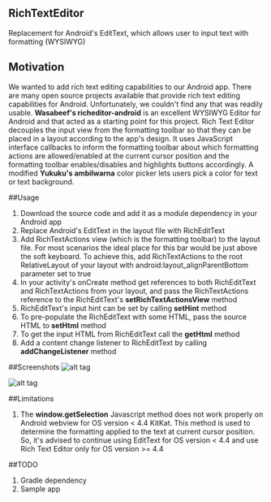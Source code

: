 ## RichTextEditor
Replacement for Android's EditText, which allows user to input text with formatting (WYSIWYG)

## Motivation
We wanted to add rich text editing capabilities to our Android app.
There are many open source projects available that provide rich text editing capabilities for Android. Unfortunately, we couldn't find any that was readily usable.
**Wasabeef's richeditor-android** is an excellent WYSIWYG Editor for Android and that acted as a starting point for this project.
Rich Text Editor decouples the input view from the formatting toolbar so that they can be placed in a layout according to the app's design.
It uses JavaScript interface callbacks to inform the formatting toolbar about which formatting actions are allowed/enabled at the current cursor position and the formatting toolbar enables/disables and highlights buttons accordingly.
A modified **Yukuku's ambilwarna** color picker lets users pick a color for text or text background.

##Usage
1. Download the source code and add it as a module dependency in your Android app
2. Replace Android's EditText in the layout file with RichEditText
3. Add RichTextActions view (which is the formatting toolbar) to the layout file. For most scenarios the ideal place for this bar would be just above the soft keyboard. To achieve this, add RichTextActions to the root RelativeLayout of your layout with android:layout_alignParentBottom parameter set to true
4. In your activity's onCreate method get references to both RichEditText and RichTextActions from your layout, and pass the RichTextActions reference to the RichEditText's **setRichTextActionsView** method
5. RichEditText's input hint can be set by calling **setHint** method
6. To pre-populate the RichEditText with some HTML, pass the source HTML to **setHtml** method
7. To get the input HTML from RichEditText call the **getHtml** method
8. Add a content change listener to RichEditText by calling **addChangeListener** method

##Screenshots
![alt tag](https://github.com/akshaydugar/RichTextEditor/blob/master/screenshots/Screenshot1.png)

![alt tag](https://github.com/akshaydugar/RichTextEditor/blob/master/screenshots/Screenshot2.png)

##Limitations
1. The **window.getSelection** Javascript method does not work properly on Android webview for OS version < 4.4 KitKat. This method is used to determine the formatting applied to the text at current cursor position. So, it's advised to continue using EditText for OS version < 4.4 and use Rich Text Editor only for OS version >= 4.4

##TODO
1. Gradle dependency
2. Sample app
